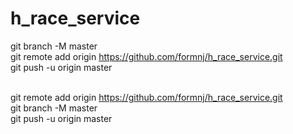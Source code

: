 # h_race_service

git branch -M master<br/>
git remote add origin https://github.com/formnj/h_race_service.git<br/>
git push -u origin master<br/><br/>

git remote add origin https://github.com/formnj/h_race_service.git<br/>
git branch -M master<br/>
git push -u origin master